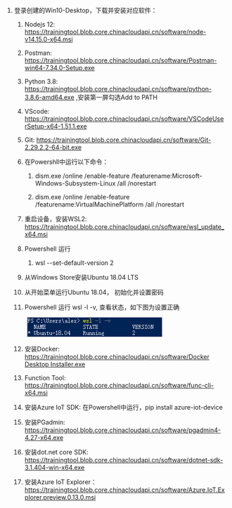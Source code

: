 1.  登录创建的Win10-Desktop，下载并安装对应软件：

    1.  Nodejs 12:
        <https://trainingtool.blob.core.chinacloudapi.cn/software/node-v14.15.0-x64.msi>

    2.  Postman:
        <https://trainingtool.blob.core.chinacloudapi.cn/software/Postman-win64-7.34.0-Setup.exe>

    3.  Python 3.8:
        <https://trainingtool.blob.core.chinacloudapi.cn/software/python-3.8.6-amd64.exe>
        ,安装第一屏勾选Add to PATH

    4.  VScode:
        <https://trainingtool.blob.core.chinacloudapi.cn/software/VSCodeUserSetup-x64-1.51.1.exe>

    5.  Git:
        <https://trainingtool.blob.core.chinacloudapi.cn/software/Git-2.29.2.2-64-bit.exe>

    6.  在Powershll中运行以下命令：

        1.  dism.exe /online /enable-feature
            /featurename:Microsoft-Windows-Subsystem-Linux /all /norestart

        2.  dism.exe /online /enable-feature /featurename:VirtualMachinePlatform
            /all /norestart

    7.  重启设备，安装WSL2:
        <https://trainingtool.blob.core.chinacloudapi.cn/software/wsl_update_x64.msi>

    8.  Powershell 运行

        1.  wsl --set-default-version 2

    9.  从Windows Store安装Ubuntu 18.04 LTS

    10. 从开始菜单运行Ubuntu 18.04， 初始化并设置密码

    11. Powershell 运行 wsl -l -v, 查看状态，如下图为设置正确

        ![](media/7092d47b36e4fe089e49d080828800da.png)

    12. 安装Docker:
        [https://trainingtool.blob.core.chinacloudapi.cn/software/Docker Desktop
        Installer.exe](https://trainingtool.blob.core.chinacloudapi.cn/software/Docker%20Desktop%20Installer.exe)

    13. Function Tool:
        <https://trainingtool.blob.core.chinacloudapi.cn/software/func-cli-x64.msi>

    14. 安装Azure IoT SDK: 在Powershell中运行，pip install azure-iot-device

    15. 安装PGadmin:
        <https://trainingtool.blob.core.chinacloudapi.cn/software/pgadmin4-4.27-x64.exe>

    16. 安装dot.net core SDK:
        <https://trainingtool.blob.core.chinacloudapi.cn/software/dotnet-sdk-3.1.404-win-x64.exe>

    17. 安装Azure IoT
        Explorer：<https://trainingtool.blob.core.chinacloudapi.cn/software/Azure.IoT.Explorer.preview.0.13.0.msi>
